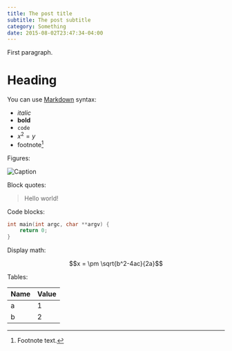 ```yaml
---
title: The post title
subtitle: The post subtitle
category: Something
date: 2015-08-02T23:47:34-04:00
---
```


First paragraph.

# Heading

You can use [Markdown] syntax:

- _italic_
- **bold**
- `code`
- $x^2 = y$
- footnote[^1]

Figures:

![Caption](foo.png)

Block quotes:

> Hello world!

Code blocks:

```c
int main(int argc, char **argv) {
    return 0;
}
```

Display math:

$$x = \pm \sqrt{b^2-4ac}{2a}$$

Tables:

| Name | Value |
|------|-------|
| a    | 1     |
| b    | 2     |

[^1]: Footnote text.

[Markdown]: https://it.wikipedia.org/wiki/Markdown

